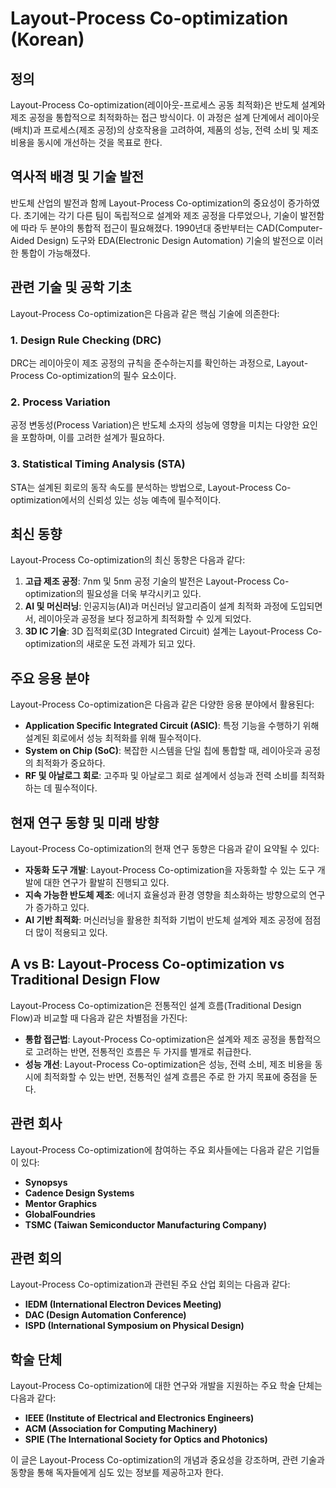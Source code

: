 # Layout-Process Co-optimization (Korean)

## 정의
Layout-Process Co-optimization(레이아웃-프로세스 공동 최적화)은 반도체 설계와 제조 공정을 통합적으로 최적화하는 접근 방식이다. 이 과정은 설계 단계에서 레이아웃(배치)과 프로세스(제조 공정)의 상호작용을 고려하여, 제품의 성능, 전력 소비 및 제조 비용을 동시에 개선하는 것을 목표로 한다.

## 역사적 배경 및 기술 발전
반도체 산업의 발전과 함께 Layout-Process Co-optimization의 중요성이 증가하였다. 초기에는 각기 다른 팀이 독립적으로 설계와 제조 공정을 다루었으나, 기술이 발전함에 따라 두 분야의 통합적 접근이 필요해졌다. 1990년대 중반부터는 CAD(Computer-Aided Design) 도구와 EDA(Electronic Design Automation) 기술의 발전으로 이러한 통합이 가능해졌다. 

## 관련 기술 및 공학 기초
Layout-Process Co-optimization은 다음과 같은 핵심 기술에 의존한다:

### 1. Design Rule Checking (DRC)
DRC는 레이아웃이 제조 공정의 규칙을 준수하는지를 확인하는 과정으로, Layout-Process Co-optimization의 필수 요소이다.

### 2. Process Variation
공정 변동성(Process Variation)은 반도체 소자의 성능에 영향을 미치는 다양한 요인을 포함하며, 이를 고려한 설계가 필요하다.

### 3. Statistical Timing Analysis (STA)
STA는 설계된 회로의 동작 속도를 분석하는 방법으로, Layout-Process Co-optimization에서의 신뢰성 있는 성능 예측에 필수적이다.

## 최신 동향
Layout-Process Co-optimization의 최신 동향은 다음과 같다:

1. **고급 제조 공정**: 7nm 및 5nm 공정 기술의 발전은 Layout-Process Co-optimization의 필요성을 더욱 부각시키고 있다.
2. **AI 및 머신러닝**: 인공지능(AI)과 머신러닝 알고리즘이 설계 최적화 과정에 도입되면서, 레이아웃과 공정을 보다 정교하게 최적화할 수 있게 되었다.
3. **3D IC 기술**: 3D 집적회로(3D Integrated Circuit) 설계는 Layout-Process Co-optimization의 새로운 도전 과제가 되고 있다.

## 주요 응용 분야
Layout-Process Co-optimization은 다음과 같은 다양한 응용 분야에서 활용된다:

- **Application Specific Integrated Circuit (ASIC)**: 특정 기능을 수행하기 위해 설계된 회로에서 성능 최적화를 위해 필수적이다.
- **System on Chip (SoC)**: 복잡한 시스템을 단일 칩에 통합할 때, 레이아웃과 공정의 최적화가 중요하다.
- **RF 및 아날로그 회로**: 고주파 및 아날로그 회로 설계에서 성능과 전력 소비를 최적화하는 데 필수적이다.

## 현재 연구 동향 및 미래 방향
Layout-Process Co-optimization의 현재 연구 동향은 다음과 같이 요약될 수 있다:

- **자동화 도구 개발**: Layout-Process Co-optimization을 자동화할 수 있는 도구 개발에 대한 연구가 활발히 진행되고 있다.
- **지속 가능한 반도체 제조**: 에너지 효율성과 환경 영향을 최소화하는 방향으로의 연구가 증가하고 있다.
- **AI 기반 최적화**: 머신러닝을 활용한 최적화 기법이 반도체 설계와 제조 공정에 점점 더 많이 적용되고 있다.

## A vs B: Layout-Process Co-optimization vs Traditional Design Flow
Layout-Process Co-optimization은 전통적인 설계 흐름(Traditional Design Flow)과 비교할 때 다음과 같은 차별점을 가진다:

- **통합 접근법**: Layout-Process Co-optimization은 설계와 제조 공정을 통합적으로 고려하는 반면, 전통적인 흐름은 두 가지를 별개로 취급한다.
- **성능 개선**: Layout-Process Co-optimization은 성능, 전력 소비, 제조 비용을 동시에 최적화할 수 있는 반면, 전통적인 설계 흐름은 주로 한 가지 목표에 중점을 둔다.

## 관련 회사
Layout-Process Co-optimization에 참여하는 주요 회사들에는 다음과 같은 기업들이 있다:

- **Synopsys**
- **Cadence Design Systems**
- **Mentor Graphics**
- **GlobalFoundries**
- **TSMC (Taiwan Semiconductor Manufacturing Company)**

## 관련 회의
Layout-Process Co-optimization과 관련된 주요 산업 회의는 다음과 같다:

- **IEDM (International Electron Devices Meeting)**
- **DAC (Design Automation Conference)**
- **ISPD (International Symposium on Physical Design)**

## 학술 단체
Layout-Process Co-optimization에 대한 연구와 개발을 지원하는 주요 학술 단체는 다음과 같다:

- **IEEE (Institute of Electrical and Electronics Engineers)**
- **ACM (Association for Computing Machinery)**
- **SPIE (The International Society for Optics and Photonics)**

이 글은 Layout-Process Co-optimization의 개념과 중요성을 강조하며, 관련 기술과 동향을 통해 독자들에게 심도 있는 정보를 제공하고자 한다.